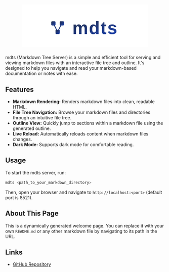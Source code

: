 <h1 align="center">
  <img src="./logo.svg" alt="mdts" width="400">
</h1>

mdts (Markdown Tree Server) is a simple and efficient tool for serving and viewing markdown files with an interactive file tree and outline. It's designed to help you navigate and read your markdown-based documentation or notes with ease.

## Features

*   **Markdown Rendering:** Renders markdown files into clean, readable HTML.
*   **File Tree Navigation:** Browse your markdown files and directories through an intuitive file tree.
*   **Outline View:** Quickly jump to sections within a markdown file using the generated outline.
*   **Live Reload:** Automatically reloads content when markdown files changes.
*   **Dark Mode:** Supports dark mode for comfortable reading.

## Usage

To start the mdts server, run:

```bash
mdts <path_to_your_markdown_directory>
```

Then, open your browser and navigate to `http://localhost:<port>` (default port is 8521).

## About This Page

This is a dynamically generated welcome page. You can replace it with your own `README.md` or any other markdown file by navigating to its path in the URL.

## Links

*   [GitHub Repository](https://github.com/unhappychoice/mdts)

